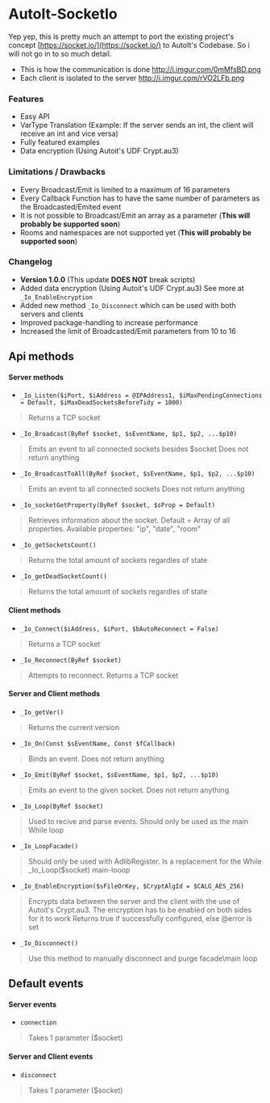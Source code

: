 # AutoIt-SocketIo

Yep yep, this is pretty much an attempt to port the existing project's concept [https://socket.io/](https://socket.io/) to AutoIt's Codebase. So i will not go in to so much detail.


* This is how the communication is done http://i.imgur.com/0mMfsBD.png
* Each client is isolated to the server http://i.imgur.com/rVO2LFb.png


### Features
* Easy API
* VarType Translation (Example: If the server sends an int, the client will receive an int and vice versa)
* Fully featured examples
* Data encryption (Using Autoit's UDF Crypt.au3)

### Limitations / Drawbacks
* Every Broadcast/Emit is limited to a maximum of 16 parameters
* Every Callback Function has to have the same number of parameters as the Broadcasted/Emited event
* It is not possible to Broadcast/Emit an array as a parameter (**This will probably be supported soon**)
* Rooms and namespaces are not supported yet (**This will probably be supported soon**)


### Changelog
* **Version 1.0.0** (This update **DOES NOT** break scripts)
 * Added data encryption (Using Autoit's UDF Crypt.au3) See more at `_Io_EnableEncryption`
 * Added new method `_Io_Disconnect` which can be used with both servers and clients
 * Improved package-handling to increase performance
 * Increased the limit of Broadcasted/Emit parameters from 10 to 16

## Api methods

#### Server methods
* `_Io_Listen($iPort, $iAddress = @IPAddress1, $iMaxPendingConnections = Default, $iMaxDeadSocketsBeforeTidy = 1000)`

> Returns a TCP socket

* `_Io_Broadcast(ByRef $socket, $sEventName, $p1, $p2, ...$p10)`

> Emits an event to all connected sockets besides $socket
> Does not return anything

* `_Io_BroadcastToAll(ByRef $socket, $sEventName, $p1, $p2, ...$p10)`

> Emits an event to all connected sockets
> Does not return anything

* `_Io_socketGetProperty(ByRef $socket, $sProp = Default)`

> Retrieves information about the socket. Default = Array of all properties.
> Available properties: "ip", "date", "room"

* `_Io_getSocketsCount()`

> Returns the total amount of sockets regardles of state

* `_Io_getDeadSocketCount()`

> Returns the total amount of sockets regardles of state

#### Client methods
* `_Io_Connect($iAddress, $iPort, $bAutoReconnect = False)`

> Returns a TCP socket

* `_Io_Reconnect(ByRef $socket)`

 > Attempts to reconnect.
 > Returns a TCP socket

#### Server and Client methods
* `_Io_getVer()`

> Returns the current version

* `_Io_On(Const $sEventName, Const $fCallback)`

> Binds an event.
> Does not return anything

* `_Io_Emit(ByRef $socket, $sEventName, $p1, $p2, ...$p10)`

> Emits an event to the given socket.
> Does not return anything

* `_Io_Loop(ByRef $socket)`

> Used to recive and parse events.
> Should only be used as the main While loop

* `_Io_LoopFacade()`

> Should only be used with AdlibRegister.
> Is a replacement for the While _Io_Loop($socket) main-looop

* `_Io_EnableEncryption($sFileOrKey, $CryptAlgId = $CALG_AES_256)`

> Encrypts data between the server and the client with the use of Autoit's Crypt.au3.
> The encryption has to be enabled on both sides for it to work
> Returns true if successfully configured, else @error is set

* `_Io_Disconnect()`

> Use this method to manually disconnect and purge facade\main loop

## Default events

#### Server events
* `connection`

> Takes 1 parameter ($socket)

#### Server and Client events
* `disconnect`

> Takes 1 parameter ($socket)